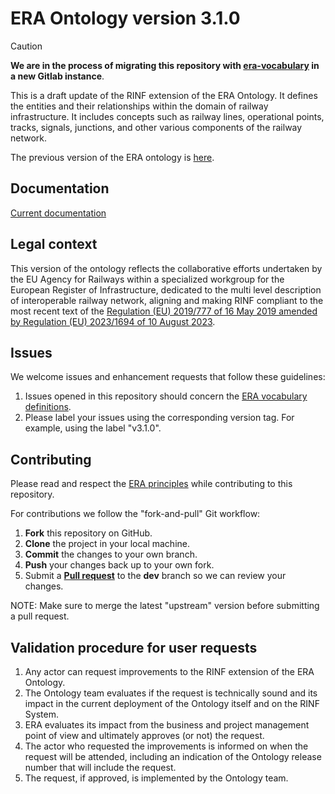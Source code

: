 # ERA Ontology version 3.1.0

> [!CAUTION]  
> **We are in the process of migrating this repository with [era-vocabulary](https://data-interop.era.europa.eu/era-vocabulary/) in a new Gitlab instance**.
> 
This is a draft update of the RINF extension of the ERA Ontology.
It defines the entities and their relationships within the domain of railway infrastructure.
It includes concepts such as railway lines, operational points, tracks, signals, junctions, and other various components of the railway network.

The previous version of the ERA ontology is [here](https://data-interop.era.europa.eu/era-vocabulary/).

## Documentation

[Current documentation](https://linkedvocabs.org/data/era-ontology/3.1.0/dev/index-en.html)

## Legal context

This version of the ontology reflects the collaborative efforts undertaken by the EU Agency for Railways within a specialized workgroup for the European Register of Infrastructure, dedicated to the multi level description of interoperable railway network, aligning and making RINF compliant to the most recent text of the [Regulation (EU) 2019/777 of 16 May 2019 amended by Regulation (EU) 2023/1694 of 10 August 2023](https://eur-lex.europa.eu/legal-content/EN/TXT/?uri=CELEX%3A02019R0777-20230928).

## Issues

We welcome issues and enhancement requests that follow these guidelines:

1. Issues opened in this repository should concern the [ERA vocabulary definitions](https://github.com/Interoperable-data/ERA-Ontology-3.1.0/issues).
2. Please label your issues using the corresponding version tag. For example, using the label "v3.1.0".

## Contributing

Please read and respect the [ERA principles](https://github.com/Interoperable-data/ERA_vocabulary/tree/main/governance) while contributing to this repository.

For contributions we follow the "fork-and-pull" Git workflow:

1. **Fork** this repository on GitHub.
2. **Clone** the project in your local machine.
3. **Commit** the changes to your own branch.
4. **Push** your changes back up to your own fork.
5. Submit a [**Pull request**](https://github.com/Interoperable-data/ERA-Ontology-3.1.0/pulls) to the **dev** branch so we can review your changes.

NOTE: Make sure to merge the latest "upstream" version before submitting a pull request.

## Validation procedure for user requests

1. Any actor can request improvements to the RINF extension of the ERA Ontology.
2. The Ontology team evaluates if the request is technically sound and its impact in the current deployment of the Ontology itself and on the RINF System.
3. ERA evaluates its impact from the business and project management point of view and ultimately approves (or not) the request. 
4. The actor who requested the improvements is informed on when the request will be attended, including an indication of the Ontology release number that will include the request.
5. The request, if approved, is implemented by the Ontology team.
